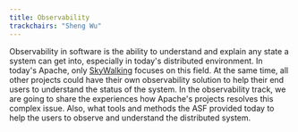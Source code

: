```yaml
---
title: Observability
trackchairs: "Sheng Wu"
---
```


Observability in software is the ability to understand and explain any state a system can get into, especially in today's distributed environment. In today's Apache, only [SkyWalking](https://skywalking.apache.org) focuses on this field. At the same time, all other projects could have their own observability solution to help their end users to understand the status of the system.
In the observability track, we are going to share the experiences how Apache's projects resolves this complex issue. Also, what tools and methods the ASF provided today to help the users to observe and understand the distributed system.
